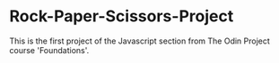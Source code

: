 # Rock-Paper-Scissors-Project
This is the first project of the Javascript section from The Odin Project course 'Foundations'.
